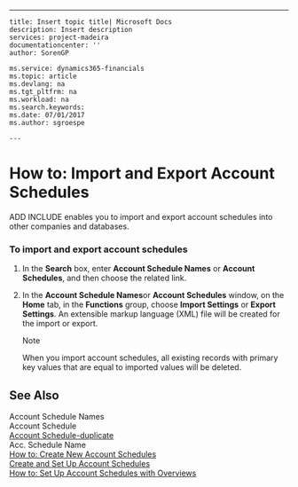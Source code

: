 ---
    title: Insert topic title| Microsoft Docs
    description: Insert description
    services: project-madeira
    documentationcenter: ''
    author: SorenGP

    ms.service: dynamics365-financials
    ms.topic: article
    ms.devlang: na
    ms.tgt_pltfrm: na
    ms.workload: na
    ms.search.keywords:
    ms.date: 07/01/2017
    ms.author: sgroespe

    ---
# How to: Import and Export Account Schedules
ADD INCLUDE<!--[!INCLUDE[navnow](../../includes/navnow_md.md)]--> enables you to import and export account schedules into other companies and databases.  
  
### To import and export account schedules  
  
1.  In the **Search** box, enter **Account Schedule Names** or **Account Schedules**, and then choose the related link.  
  
2.  In the **Account Schedule Names**or **Account Schedules** window, on the **Home** tab, in the **Functions** group, choose **Import Settings** or **Export Settings**. An extensible markup language \(XML\) file will be created for the import or export.  
  
    > [!NOTE]  
    >  When you import account schedules, all existing records with primary key values that are equal to imported values will be deleted.  
  
## See Also  
 Account Schedule Names   
 Account Schedule   
 [Account Schedule-duplicate](../FullExperience/\($%20R_25%20Account%20Schedule%20$\)-duplicate.md)   
 Acc. Schedule Name   
 [How to: Create New Account Schedules](../FullExperience/how-to-create-new-account-schedules.md)   
 [Create and Set Up Account Schedules](../FullExperience/create-and-set-up-account-schedules.md)   
 [How to: Set Up Account Schedules with Overviews](../FullExperience/how-to-set-up-account-schedules-with-overviews.md)